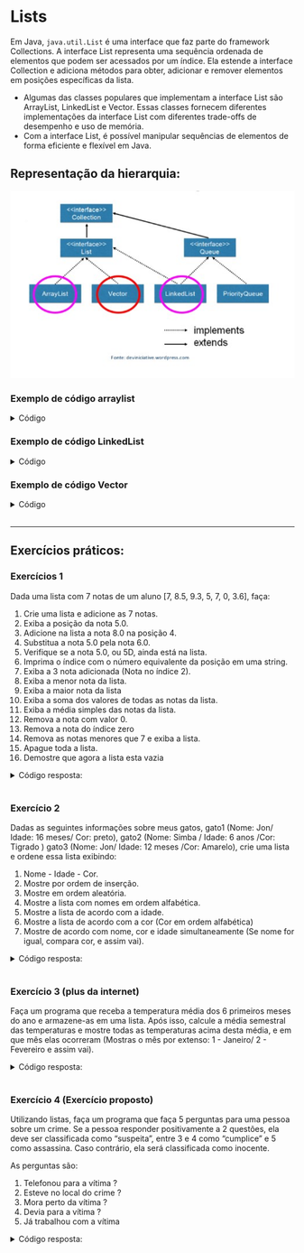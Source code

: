 # Lists 

Em Java, `java.util.List` é uma interface que faz parte do framework Collections. A interface List representa uma sequência ordenada de elementos que podem ser acessados por um índice. Ela estende a interface Collection e adiciona métodos para obter, adicionar e remover elementos em posições específicas da lista.

- Algumas das classes populares que implementam a interface List são ArrayList, LinkedList e Vector. Essas classes fornecem diferentes implementações da interface List com diferentes trade-offs de desempenho e uso de memória.
- Com a interface List, é possível manipular sequências de elementos de forma eficiente e flexível em Java.

## Representação da hierarquia:
<img src="./img/06.jpg" alt="" width="700">

<br>

### Exemplo de código arraylist
<details>
<summary>Código</summary>

**ArrayList** é uma classe de tamanho dinâmico, o que significa que é fácil adicionar ou remover elementos. Além disso, é mais rápido para acessar elementos pelo índice, pois usa um array interno. No entanto, se você precisar adicionar ou remover elementos no meio da lista com frequência, pode ser mais lento, pois os elementos precisam ser movidos para acomodar a alteração.

```java
import java.util.ArrayList;
import java.util.List;

public class ExemploArrayList {
   public static void main(String[] args) {
      // Criando um ArrayList de String
      List<String> nomes = new ArrayList<>();

      // Adicionando elementos à lista
      nomes.add("João");
      nomes.add("Maria");
      nomes.add("José");

      // Acessando elementos pelo índice
      System.out.println(nomes.get(0)); // João
      System.out.println(nomes.get(1)); // Maria
      System.out.println(nomes.get(2)); // José

      // Iterando pela lista com um loop for-each
      for (String nome : nomes) {
         System.out.println(nome);
      }
   }
}
```

</details>


### Exemplo de código LinkedList
<details>
<summary>Código</summary>

**LinkedList** é uma lista duplamente vinculada, o que significa que é mais rápido para adicionar ou remover elementos no meio da lista. No entanto, acessar elementos pelo índice pode ser mais lento, pois requer percorrer a lista a partir do início ou do final.

```java
import java.util.LinkedList;
import java.util.List;

public class ExemploLinkedList {
   public static void main(String[] args) {
      // Criando uma LinkedList de Double
      List<Double> precos = new LinkedList<>();

      // Adicionando elementos à lista
      precos.add(10.0);
      precos.add(20.0);
      precos.add(30.0);

      // Acessando elementos pelo índice
      System.out.println(precos.get(0)); // 10.0
      System.out.println(precos.get(1)); // 20.0
      System.out.println(precos.get(2)); // 30.0

      // Iterando pela lista com um loop for-each
      for (Double preco : precos) {
         System.out.println(preco);
      }
   }
}
```

</details>

### Exemplo de código Vector
<details>
<summary>Código</summary>

**Vector** é semelhante ao ArrayList, mas é uma classe sincronizada, o que significa que é seguro para uso em ambientes de thread múltiplo. No entanto, isso também significa que pode ser mais lento do que o ArrayList em um ambiente de thread único.

```java
import java.util.Vector;
import java.util.List;

public class ExemploVector {
   public static void main(String[] args) {
      // Criando um Vector de Integer
      List<Integer> numeros = new Vector<>();

      // Adicionando elementos à lista
      numeros.add(10);
      numeros.add(20);
      numeros.add(30);

      // Acessando elementos pelo índice
      System.out.println(numeros.get(0)); // 10
      System.out.println(numeros.get(1)); // 20
      System.out.println(numeros.get(2)); // 30

      // Iterando pela lista com um loop for-each
      for (Integer numero : numeros) {
         System.out.println(numero);
      }
   }
}
```

</details>

<br>

---

## Exercícios práticos:

### Exercícios 1

Dada uma lista com 7 notas de um aluno [7, 8.5, 9.3, 5, 7, 0, 3.6], faça:

1. Crie uma lista e adicione as 7 notas.
2. Exiba a posição da nota 5.0.
3. Adicione na lista a nota 8.0 na posição 4.
4. Substitua a nota 5.0 pela nota 6.0.
5. Verifique se a nota 5.0, ou 5D, ainda está na lista.
6. Imprima o índice com o número equivalente da posição em uma string.
7. Exiba a 3 nota adicionada (Nota no índice 2).
8. Exiba a menor nota da lista.
9. Exiba a maior nota da lista
10. Exiba a soma dos valores de todas as notas da lista.
11. Exiba a média simples das notas da lista.
12. Remova a nota com valor 0.
13. Remova a nota do índice zero
14. Remova as notas menores que 7 e exiba a lista.
15. Apague toda a lista.
16. Demostre que agora a lista esta vazia

<details>
<summary>Código resposta:</summary>

```java
package Ex_01;

import java.util.ArrayList;
import java.util.Collections;
import java.util.Iterator;
import java.util.List;

public class Main {
    public static void main(String[] args) {
        //Criando a lista que armazena doubles
        List<Double> notas = new ArrayList<>();

        //1 - Usando método add para adicionar elementos
        notas.add(7.0);
        notas.add(8.5);
        notas.add(9.3);
        notas.add(5.0);
        notas.add(7.0);
        notas.add(0.0);
        notas.add(3.6);

        //Mostrando lista na tela em formato de string com o método "toString"
        System.out.println("Lista de notas: " + notas.toString());

        //2 - Mostando a posição com nota 5 com o método "indexOf"
        System.out.println("Index que contem nota 5.0: " + notas.indexOf(5D));

        //3 - Adicionando nota "8.0" no indice 4 com o método "add"
        notas.add(4, 8D);

        //Imprimindo lista novamente pra ver se "8.0" esta no indice 4
        System.out.println("Lista com índice 4 alterado para 8.0: " + notas);

        // 4 -Substituindo nota "5.0" no índice 3 por "6.0" com o método "set"
        notas.set(notas.indexOf(5D), 6.0);

        //Imprimindo novamente a lista para conferir se a posição 3 foi alterada para "6.0"
        System.out.println("Nota 5.0 muda para nota 6.0 no indice 3: " + notas);

        //5 - Verificando se a nota 5D ainda esta na lista com o método "contains"
        System.out.println("A nota '5.0' está na lista ? " + notas.contains(5.0));

        //6 - Imprimindo índice e número que o ocupa em uma string usando o "forEach"
        int i = 0;
        for(Double nota: notas){
            System.out.print("Indice:" + i + " nota:" + nota + " ");
            i++;
        }

        //7 - Exibindo a 3 nota adicionada com o método "get"
        System.out.println("\nTerceira nota adicionada (índice 2): " + notas.get(2));

        /* 8 - Exibindo a menor nota usando um método de "Collections" que é a superclasse de "List".
         O método é o "min"*/
        System.out.println("Menor nota da lista: " + Collections.min(notas));

        //9 - Exibindo a maior nota da lista com método da classe "collection" chamado "max"
        System.out.println("Maior nota da lista: " + Collections.max(notas));

        /*10 - Fazendo a soma dos elementos da lista com variável do tipo "Iterator"
        + variavel de controle + laço while*/
        Iterator<Double>  iterator = notas.iterator();
        double soma_nums_list = 0D;
        while (iterator.hasNext()) {
            Double next = iterator.next();
            soma_nums_list += next;
        }

        //Mostrando soma de valores da lista
        System.out.println("A soma das notas da lista é: " + soma_nums_list);

        //11 - Mostrando a média das notas da lista (Usando size para pegar quantidade de termos)
        System.out.println("A média de notas é: " + (soma_nums_list/notas.size()));

        //12 - Removendo a nota de valor "0D" com "remove" (Usando objeto como parâmetro)
        System.out.println("A nota 0D foi removida ? " + notas.remove(0D));

        //Mostrando novamente a lista de notas para comprovar que nota 0D foi removida
        System.out.println("Lista sem nota 0.0: " + notas);

        //13 - Removendo a nota do índice zero com "remove" (Usando índice como parâmetro)
        System.out.println("A nota removida será: " + notas.remove(0));

        //Mostrando a lista novamente para confirmar exclusão de nota 7 que estava no índice 0
        System.out.println("Lista sem índice 0 (Nota 7D): " + notas);

        //14 - Removendo as notas menores que 7 e exibindo a lista (Usando iterador + remove + while)
        Iterator<Double> iterator1 = notas.iterator();
        while (iterator1.hasNext()){
           Double next = iterator1.next();
           if(next < 7) iterator1.remove();
        }

        //Mostrando a lista para confirmar exclusão de notas menore que 7
        System.out.println("Sem notas menores que 7: " + notas);

        //15 - Apagando todos os números da lista com o método "clear"
        notas.clear();

        //Mostrando que a lista agora esta vazia
        System.out.println("Lista vazia" + notas);

        //16 - Demostrando que a lista esta vazia com o método "isEmpty"
        System.out.println("A lista esta vazia ? " + notas.isEmpty());
    }
}
```

</details>

<br>

### Exercício 2

Dadas as seguintes informações sobre meus gatos, gato1 (Nome: Jon/ Idade: 16 meses/ Cor: preto), gato2 (Nome: Simba / Idade: 6 anos /Cor: Tigrado  ) gato3 (Nome: Jon/ Idade: 12 meses /Cor: Amarelo), crie uma lista e ordene essa lista exibindo:

1. Nome - Idade - Cor.
2. Mostre por ordem de inserção.
3. Mostre em ordem aleatória.
4. Mostre a lista com nomes em ordem alfabética.
5. Mostre a lista de acordo com a idade.
6. Mostre a lista de acordo com a cor (Cor em ordem alfabética)
7. Mostre de acordo com nome, cor e idade simultaneamente (Se nome for igual, compara cor, e assim vai).

<details>
<summary>Código resposta:</summary>

```java
package Ex_02;

import java.util.ArrayList;
import java.util.Collections;
import java.util.Comparator;
import java.util.List;

public class Main {
    public static void main(String[] args) {
        //1 - Criando lista de "Gatos"
        List<Gato> lista_gatos = new ArrayList<>(){{

            //Adicionando objetos do tipo Gato na lista
            add(new Gato("Jon", 18, "preto"));
            add(new Gato("Simba", 6, "tigrado"));
            add(new Gato("Jon", 12, "amarelo"));
        }};

        //2 - Mostrando a lista de Gatos por ordem de inserção
        System.out.println("Mostrando por ordem de inserção: " + lista_gatos);

        //3 - Mostrando lista na ordem aleatória com o método de "Collections" chamado "shuffle"
        Collections.shuffle(lista_gatos);
        System.out.println("Mostrando em ordem aleatória: " + lista_gatos);

        /* 4 - Mostrando a lista em ordem alfabética (Usando o método "sort" de Collections
        e usando a implementação de "CompareTo" na classe "Gato" */
        Collections.sort(lista_gatos);
        System.out.println("Em ordem alfabética: " + lista_gatos);

        /* 5 - Mostrando a lista de acordo com a idade dos gatos (Usando a classe "ComparatorIdade"
         + metodo "sort" de "Collections"*/
        lista_gatos.sort(new ComparatorIdade());
        System.out.println("Por idade: " + lista_gatos);
        /*OBS Tambem teriamos a opção de fazer:
         lista_gatos.sort (new comparatorIdade()) */

        /* 6 - Mostrando a lista de acordo com a cor dos gatos em ordem alfabéticagatos
        (Usando a classe "ComparatorCor" + metodo "sort" da subclasse "lista_gatos"*/
        lista_gatos.sort(new ComparatorCor());
        System.out.println("Cor em ordem alfabética: " + lista_gatos);

        /* 7 - Comparação simultanea de nome, cor e idade (Se nome for igual, vai pra idade.
        Se idade for igual, vai pra cor) - Usando método "compare" da classe "ComparatorNomeCorIdade"*/
        //Tambem poderiamos fazer: lista_gatos.sort(new ComparatorNomeCorIdade())
        Collections.sort(lista_gatos, new ComparatorNomeCorIdade());
        System.out.println("Comparações sucessivas: " + lista_gatos);
    }
}

//Classe gato
class Gato implements Comparable<Gato>{

    //Atributos de gato
    private String nome;
    private Integer idade;
    private String cor;

    //Construtor
    public Gato(String nome, Integer idade, String cor) {
        this.nome = nome;
        this.idade = idade;
        this.cor = cor;
    }

    //Getters e setters
    public String getNome() {
        return nome;
    }
    public void setNome(String nome) {
        this.nome = nome;
    }
    public Integer getIdade() {
        return idade;
    }
    public void setIdade(Integer idade) {
        this.idade = idade;
    }
    public String getCor() {
        return cor;
    }
    public void setCor(String cor) {
        this.cor = cor;
    }

    //Sobrescrevendo Método toString
    @Override
    public String toString() {
        return "{Nome:" + nome + " Idade:" + idade + " Cor:" + cor + "}";
    }

    //Sobrescrevendo método "compareTo" vindo da interface "Comparable"
    @Override
    public int compareTo(Gato gato) {
        return this.getNome().compareToIgnoreCase(gato.getNome());
    }
}

//Classe "ComparatorIdade"
class ComparatorIdade implements Comparator<Gato> {

    //Sobrescrevendo o método "compare"
    @Override
    public int compare(Gato g1, Gato g2) {
        return Integer.compare(g1.getIdade(), g2.getIdade());
    }
}

//Classe "ComparatorCor"
class ComparatorCor implements Comparator<Gato> {

    //Sobrescrevendo o método "compare"
    @Override
    public int compare(Gato g1, Gato g2) {
        return g1.getCor().compareToIgnoreCase(g2.getCor());
    }
}

//Classe "ComparatorNomeCorIdade"
class ComparatorNomeCorIdade implements Comparator<Gato>{

    @Override
    public int compare(Gato g1, Gato g2) {
        int temp_nome = g1.getNome().compareToIgnoreCase(g2.getNome());
        if(temp_nome != 0) return temp_nome;
        int temp_cor = g1.getCor().compareToIgnoreCase(g2.getCor());
        if(temp_cor != 0) return temp_cor;
        return Integer.compare(g1.getIdade(), g2.getIdade());
    }
}
```

</details>

<br>

### Exercício 3 (plus da internet)

Faça um programa que receba a temperatura média dos 6 primeiros meses do ano e armazene-as em uma lista. Após isso, calcule a média semestral das temperaturas e mostre todas as temperaturas acima desta média, e em que mês elas ocorreram (Mostras o mês por extenso: 1 - Janeiro/ 2 - Fevereiro  e assim vai).

<details>
<summary>Código resposta:</summary>

</details>

<br>

### Exercício 4 (Exercício proposto)

Utilizando listas, faça um programa que faça 5 perguntas para uma pessoa sobre um crime. Se a pessoa responder positivamente a 2 questões, ela deve ser classificada como “suspeita”, entre 3 e 4 como “cumplice” e 5 como assassina. Caso contrário, ela será classificada como inocente.

As perguntas são: 

1. Telefonou para a vítima ? 
2. Esteve no local do crime ?
3. Mora perto da vítima ?
4. Devia para a vítima ?
5. Já trabalhou com a vítima

<details>
<summary>Código resposta:</summary>

</details>

